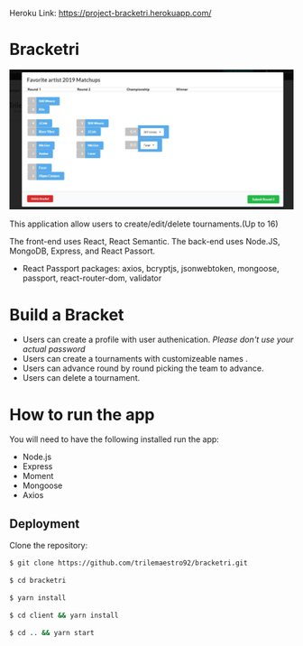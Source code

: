 Heroku Link: https://project-bracketri.herokuapp.com/

# Bracketri
![](client/public/assets/Bracketri.JPG)

This application allow users to create/edit/delete tournaments.(Up to 16)

The front-end uses React, React Semantic.
The back-end uses Node.JS, MongoDB, Express, and React Passort. 
* React Passport packages: axios, bcryptjs, jsonwebtoken, mongoose, passport, react-router-dom, validator  

# Build a Bracket

* Users can create a profile with user authenication. *Please don't use your actual password*
* Users can create a tournaments with customizeable names .
* Users can advance round by round picking the team to advance.
* Users can delete a tournament.

# How to run the app

You will need to have the following installed run the app:

* Node.js
* Express
* Moment
* Mongoose
* Axios


## Deployment

Clone the repository:

``` bash
$ git clone https://github.com/trilemaestro92/bracketri.git
```
``` bash
$ cd bracketri 
```
``` bash
$ yarn install
```
``` bash
$ cd client && yarn install
```
``` bash
$ cd .. && yarn start
```



